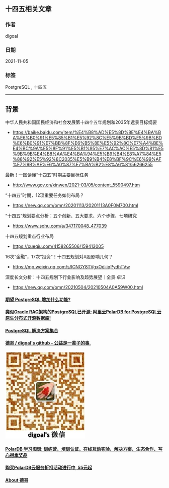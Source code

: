 ## 十四五相关文章    
    
### 作者    
digoal    
    
### 日期    
2021-11-05    
    
### 标签    
PostgreSQL , 十四五      
    
----    
    
## 背景  
  
中华人民共和国国民经济和社会发展第十四个五年规划和2035年远景目标纲要  
- https://baike.baidu.com/item/%E4%B8%AD%E5%8D%8E%E4%BA%BA%E6%B0%91%E5%85%B1%E5%92%8C%E5%9B%BD%E5%9B%BD%E6%B0%91%E7%BB%8F%E6%B5%8E%E5%92%8C%E7%A4%BE%E4%BC%9A%E5%8F%91%E5%B1%95%E7%AC%AC%E5%8D%81%E5%9B%9B%E4%B8%AA%E4%BA%94%E5%B9%B4%E8%A7%84%E5%88%92%E5%92%8C2035%E5%B9%B4%E8%BF%9C%E6%99%AF%E7%9B%AE%E6%A0%87%E7%BA%B2%E8%A6%81/56266255  
  
最新！一图读懂“十四五”时期主要目标任务  
- http://www.gov.cn/xinwen/2021-03/05/content_5590497.htm  
  
“十四五”时期，12项重要任务如何布局？  
- https://new.qq.com/omn/20201113/20201113A0F0M700.html  
  
“十四五”规划要点分析：五个创新、五大要求、六个步骤、七项研究   
- https://www.sohu.com/a/347170048_477039  
  
十四五规划重点行业布局  
- https://xueqiu.com/4158265506/159413005  
  
16次“金融”，17次“投资”！十四五规划对A股影响几何？  
- https://mp.weixin.qq.com/s/lCNGY8TVgxOd-iqPydhTVw  
  
深度长文分析：十四五规划下行业影响及趋势展望｜全景·卓识  
- https://new.qq.com/omn/20210504/20210504A0A59W00.html  
  
  
  
#### [期望 PostgreSQL 增加什么功能?](https://github.com/digoal/blog/issues/76 "269ac3d1c492e938c0191101c7238216")
  
  
#### [类似Oracle RAC架构的PostgreSQL已开源: 阿里云PolarDB for PostgreSQL云原生分布式开源数据库!](https://github.com/ApsaraDB/PolarDB-for-PostgreSQL "57258f76c37864c6e6d23383d05714ea")
  
  
#### [PostgreSQL 解决方案集合](https://yq.aliyun.com/topic/118 "40cff096e9ed7122c512b35d8561d9c8")
  
  
#### [德哥 / digoal's github - 公益是一辈子的事.](https://github.com/digoal/blog/blob/master/README.md "22709685feb7cab07d30f30387f0a9ae")
  
  
![digoal's wechat](../pic/digoal_weixin.jpg "f7ad92eeba24523fd47a6e1a0e691b59")
  
  
#### [PolarDB 学习图谱: 训练营、培训认证、在线互动实验、解决方案、生态合作、写心得拿奖品](https://www.aliyun.com/database/openpolardb/activity "8642f60e04ed0c814bf9cb9677976bd4")
  
  
#### [购买PolarDB云服务折扣活动进行中, 55元起](https://www.aliyun.com/activity/new/polardb-yunparter?userCode=bsb3t4al "e0495c413bedacabb75ff1e880be465a")
  
  
#### [About 德哥](https://github.com/digoal/blog/blob/master/me/readme.md "a37735981e7704886ffd590565582dd0")
  
